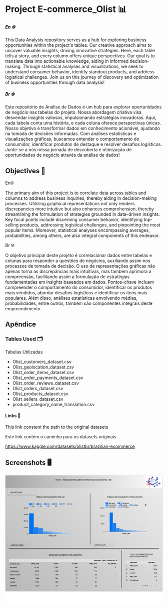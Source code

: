 
# Project E-commerce_Olist 📊


##### En  🌐

This Data Analysis repository serves as a hub for exploring business opportunities within the project's tables. Our creative approach aims to uncover valuable insights, driving innovative strategies. Here, each table tells a story, and every column offers unique perspectives. Our goal is to translate data into actionable knowledge, aiding in informed decision-making. Through statistical analyses and visualizations, we seek to understand consumer behavior, identify standout products, and address logistical challenges. Join us on this journey of discovery and optimization of business opportunities through data analysis!

##### Br  🌐

Este repositório de Análise de Dados é um hub para explorar oportunidades de negócio nas tabelas do projeto. Nossa abordagem criativa visa desvendar insights valiosos, impulsionando estratégias inovadoras. Aqui, cada tabela conta uma história, e cada coluna oferece perspectivas únicas. Nosso objetivo é transformar dados em conhecimento acionável, ajudando na tomada de decisões informadas. Com análises estatísticas e visualizações gráficas, buscamos entender o comportamento do consumidor, identificar produtos de destaque e resolver desafios logísticos. Junte-se a nós nessa jornada de descoberta e otimização de oportunidades de negócio através da análise de dados!
## Objectives 🎯

En🌐

The primary aim of this project is to correlate data across tables and columns to address business inquiries, thereby aiding in decision-making processes. Utilizing graphical representations not only renders discrepancies more intuitive but also enhances comprehension, thereby streamlining the formulation of strategies grounded in data-driven insights. Key focal points include discerning consumer behavior, identifying top-selling products, addressing logistical challenges, and pinpointing the most popular items. Moreover, statistical analyses encompassing averages, probabilities, among others, are also integral components of this endeavor.


Br 🌐
    
O objetivo principal deste projeto é correlacionar dados entre tabelas e colunas para responder a questões de negócios, auxiliando assim nos processos de tomada de decisão. O uso de representações gráficas não apenas torna as discrepâncias mais intuitivas, mas também aprimora a compreensão, facilitando assim a formulação de estratégias fundamentadas em insights baseados em dados. Pontos-chave incluem compreender o comportamento do consumidor, identificar os produtos mais vendidos, abordar desafios logísticos e identificar os itens mais populares. Além disso, análises estatísticas envolvendo médias, probabilidades, entre outros, também são componentes integrais deste empreendimento.

## Apêndice

### Tables Used 🗂️
Tabelas Utilizadas

- Olist_customers_dataset.csv
- Olist_geolocation_dataset.csv
- Olist_order_items_dataset.csv
- Olist_order_payments_dataset.csv
- Olist_order_reviews_dataset.csv
- Olist_orders_dataset.csv
- Olist_products_dataset.csv
- Olist_sellers_dataset.csv
- product_category_name_translation.csv 
#### Links 🔗

This link constent the path to the original datasets 

Este link contém o caminho para os datasets originais

https://www.kaggle.com/datasets/olistbr/brazilian-ecommerce


## Screenshots 🖥️

![Tela DashBoard](https://github.com/Leo288dev/project_e-commerce_olist/blob/main/Others/print_projeto.jpg)

